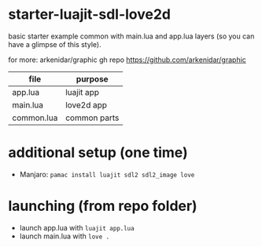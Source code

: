 # starter-luajit-sdl-love2d
basic starter example common with main.lua and app.lua layers (so you can have a glimpse of this style).

for more: arkenidar/graphic gh repo
https://github.com/arkenidar/graphic

| file       | purpose      |
| ---------- | ------------ |
| app.lua    | luajit app   |
| main.lua   | love2d app   |
| common.lua | common parts |

# additional setup (one time)
- Manjaro: `pamac install luajit sdl2 sdl2_image love`

# launching (from repo folder)
- launch app.lua with `luajit app.lua`
- launch main.lua with `love .`

